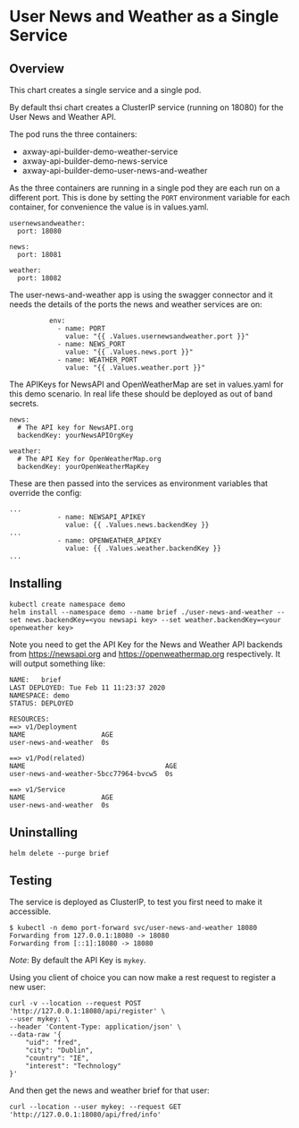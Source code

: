 # User News and Weather as a Single Service

## Overview
This chart creates a single service and a single pod. 

By default thsi chart creates a ClusterIP service (running on 18080) for the User News and Weather API.

The pod runs the three containers:
- axway-api-builder-demo-weather-service
- axway-api-builder-demo-news-service
- axway-api-builder-demo-user-news-and-weather

As the three containers are running in a single pod they are each run on a different port. This is done by setting the ```PORT``` environment variable for each container, for convenience the value is in values.yaml.

```
usernewsandweather:
  port: 18080

news:
  port: 18081

weather:
  port: 18082
```

The user-news-and-weather app is using the swagger connector and it needs the details of the ports the news and weather services are on:

```
          env:
            - name: PORT
              value: "{{ .Values.usernewsandweather.port }}"
            - name: NEWS_PORT
              value: "{{ .Values.news.port }}"
            - name: WEATHER_PORT
              value: "{{ .Values.weather.port }}"
```

The APIKeys for NewsAPI and OpenWeatherMap are set in values.yaml for this demo scenario. In real life these should be deployed as out of band secrets.

```
news:
  # The API key for NewsAPI.org
  backendKey: yourNewsAPIOrgKey

weather:
  # The API Key for OpenWeatherMap.org
  backendKey: yourOpenWeatherMapKey
```

These are then passed into the services as environment variables that override the config:

```
...
            - name: NEWSAPI_APIKEY
              value: {{ .Values.news.backendKey }}
...
            - name: OPENWEATHER_APIKEY
              value: {{ .Values.weather.backendKey }}
...
```

## Installing 

```
kubectl create namespace demo
helm install --namespace demo --name brief ./user-news-and-weather --set news.backendKey=<you newsapi key> --set weather.backendKey=<your openweather key> 
```

Note you need to get the API Key for the News and Weather API backends from https://newsapi.org and https://openweathermap.org respectively. It will output something like:

```
NAME:   brief
LAST DEPLOYED: Tue Feb 11 11:23:37 2020
NAMESPACE: demo
STATUS: DEPLOYED

RESOURCES:
==> v1/Deployment
NAME                   AGE
user-news-and-weather  0s

==> v1/Pod(related)
NAME                                   AGE
user-news-and-weather-5bcc77964-bvcw5  0s

==> v1/Service
NAME                   AGE
user-news-and-weather  0s
```

## Uninstalling

```
helm delete --purge brief
```

## Testing

The service is deployed as ClusterIP, to test you first need to make it accessible. 

```
$ kubectl -n demo port-forward svc/user-news-and-weather 18080
Forwarding from 127.0.0.1:18080 -> 18080
Forwarding from [::1]:18080 -> 18080
```

*Note*: By default the API Key is `mykey`.

Using you client of choice you can now make a rest request to register a new user:

```
curl -v --location --request POST 'http://127.0.0.1:18080/api/register' \
--user mykey: \
--header 'Content-Type: application/json' \
--data-raw '{
    "uid": "fred",
    "city": "Dublin",
    "country": "IE",
    "interest": "Technology"
}'
```

And then get the news and weather brief for that user:

```
curl --location --user mykey: --request GET 'http://127.0.0.1:18080/api/fred/info'
```